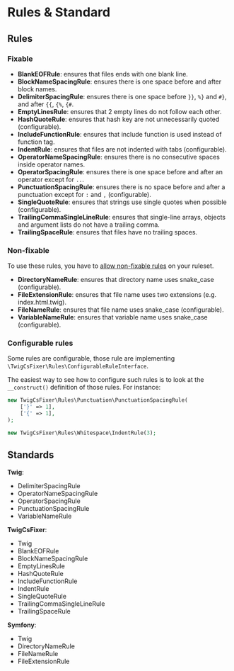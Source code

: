 # Rules & Standard

## Rules

### Fixable

- **BlankEOFRule**: ensures that files ends with one blank line.
- **BlockNameSpacingRule**: ensures there is one space before and after block names.
- **DelimiterSpacingRule**: ensures there is one space before `}}`, `%}` and `#}`, and after `{{`, `{%`, `{#`.
- **EmptyLinesRule**: ensures that 2 empty lines do not follow each other.
- **HashQuoteRule**: ensures that hash key are not unnecessarily quoted (configurable).
- **IncludeFunctionRule**: ensures that include function is used instead of function tag.
- **IndentRule**: ensures that files are not indented with tabs (configurable).
- **OperatorNameSpacingRule**: ensures there is no consecutive spaces inside operator names.
- **OperatorSpacingRule**: ensures there is one space before and after an operator except for `..`.
- **PunctuationSpacingRule**: ensures there is no space before and after a punctuation except for `:` and `,` (configurable).
- **SingleQuoteRule**: ensures that strings use single quotes when possible (configurable).
- **TrailingCommaSingleLineRule**: ensures that single-line arrays, objects and argument lists do not have a trailing comma.
- **TrailingSpaceRule**: ensures that files have no trailing spaces.

### Non-fixable

To use these rules, you have to [allow non-fixable rules](configuration.md#non-fixable-rules) on your ruleset.

- **DirectoryNameRule**: ensures that directory name uses snake_case (configurable).
- **FileExtensionRule**: ensures that file name uses two extensions (e.g. index.html.twig).
- **FileNameRule**: ensures that file name uses snake_case (configurable).
- **VariableNameRule**: ensures that variable name uses snake_case (configurable).

### Configurable rules

Some rules are configurable, those rule are implementing `\TwigCsFixer\Rules\ConfigurableRuleInterface`.

The easiest way to see how to configure such rules is to look at the `__construct()` definition
of those rules. For instance:
```php
new TwigCsFixer\Rules\Punctuation\PunctuationSpacingRule(
    ['}' => 1],
    ['{' => 1],
);

new TwigCsFixer\Rules\Whitespace\IndentRule(3);
```

## Standards

**Twig**:
- DelimiterSpacingRule
- OperatorNameSpacingRule
- OperatorSpacingRule
- PunctuationSpacingRule
- VariableNameRule

**TwigCsFixer**:
- Twig
- BlankEOFRule
- BlockNameSpacingRule
- EmptyLinesRule
- HashQuoteRule
- IncludeFunctionRule
- IndentRule
- SingleQuoteRule
- TrailingCommaSingleLineRule
- TrailingSpaceRule

**Symfony**:
- Twig
- DirectoryNameRule
- FileNameRule
- FileExtensionRule
